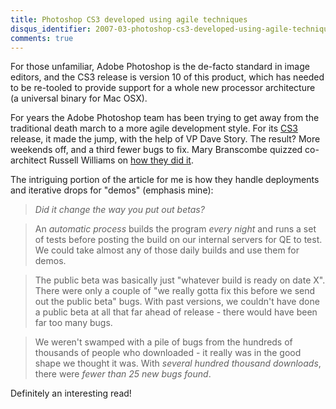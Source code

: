 ```yaml
---
title: Photoshop CS3 developed using agile techniques
disqus_identifier: 2007-03-photoshop-cs3-developed-using-agile-techniques
comments: true
---
```


For those unfamiliar, Adobe Photoshop is the de-facto standard in image editors, and the CS3 release is version 10 of this product, which has needed to be re-tooled to provide support for a whole new processor architecture (a universal binary for Mac OSX).

For years the Adobe Photoshop team has been trying to get away from the traditional death march to a more agile development style. For its [CS3][1] release, it made the jump, with the help of VP Dave Story. The result? More weekends off, and a third fewer bugs to fix. Mary Branscombe quizzed co-architect Russell Williams on [how they did it][2].

The intriguing portion of the article for me is how they handle deployments and iterative drops for "demos" (emphasis mine):

> *Did it change the way you put out betas?*

> An *automatic process* builds the program *every night* and runs a set of tests before posting the build on our internal servers for QE to test. We could take almost any of those daily builds and use them for demos.
 
>The public beta was basically just "whatever build is ready on date X". There were only a couple of "we really gotta fix this before we send out the public beta" bugs. With past versions, we couldn't have done a public beta at all that far ahead of release - there would have been far too many bugs.

>We weren't swamped with a pile of bugs from the hundreds of thousands of people who downloaded - it really was in the good shape we thought it was. With *several hundred thousand downloads*, there were *fewer than 25 new bugs found*.

Definitely an interesting read!

[1]:http://labs.adobe.com/technologies/photoshopcs3/
[2]:http://www.regdeveloper.co.uk/2007/03/08/adobe_cs3_development/
